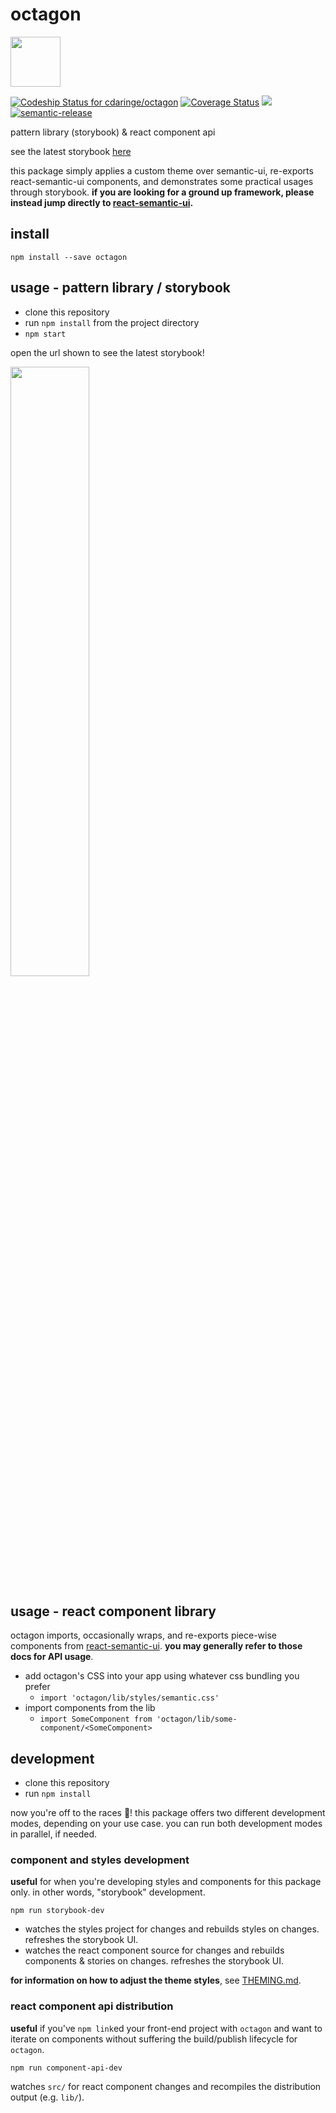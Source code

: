 # octagon

<img src="https://raw.githubusercontent.com/cdaringe/octagon/master/img/octagon.png" height="80px" />

[ ![Codeship Status for cdaringe/octagon](https://app.codeship.com/projects/c9b5c720-8e5c-0134-69fd-0e069bea2653/status?branch=master)](https://app.codeship.com/projects/185237) [![Coverage Status](https://coveralls.io/repos/github/cdaringe/octagon/badge.svg?branch=master)](https://coveralls.io/github/cdaringe/octagon?branch=master) ![](https://img.shields.io/badge/standardjs-%E2%9C%93-brightgreen.svg) [![semantic-release](https://img.shields.io/badge/%20%20%F0%9F%93%A6%F0%9F%9A%80-semantic--release-e10079.svg)](https://github.com/semantic-release/semantic-release)

pattern library (storybook) & react component api

see the latest storybook [here](https://cdaringe.github.io/octagon/)

this package simply applies a custom theme over semantic-ui, re-exports react-semantic-ui components, and demonstrates some practical usages through storybook.  **if you are looking for a ground up framework, please instead jump directly to [react-semantic-ui](http://react.semantic-ui.com/).**

## install

`npm install --save octagon`

## usage - pattern library / storybook

- clone this repository
- run `npm install` from the project directory
- `npm start`

open the url shown to see the latest storybook!

<img src="https://github.com/cdaringe/octagon/blob/master/img/octagon-storybook-in-use.mov.gif?raw=true" width="50%" />

## usage - react component library

octagon imports, occasionally wraps, and re-exports piece-wise components from [react-semantic-ui](http://react.semantic-ui.com/).  **you may generally refer to those docs for API usage**.

- add octagon's CSS into your app using whatever css bundling you prefer
  - `import 'octagon/lib/styles/semantic.css'`
- import components from the lib
  - `import SomeComponent from 'octagon/lib/some-component/<SomeComponent>`

## development

- clone this repository
- run `npm install`

now you're off to the races :horse_racing:!  this package offers two different development modes, depending on your use case.  you can run both development modes in parallel, if needed.

### component and styles development

**useful** for when you're developing styles and components for this package only.  in other words, "storybook" development.

`npm run storybook-dev`

- watches the styles project for changes and rebuilds styles on changes. refreshes the storybook UI.
- watches the react component source for changes and rebuilds components & stories on changes. refreshes the storybook UI.

**for information on how to adjust the theme styles**, see [THEMING.md](THEMEING.md).

### react component api distribution

**useful** if you've `npm link`ed your front-end project with `octagon` and want to iterate on components without suffering the build/publish lifecycle for `octagon`.

`npm run component-api-dev`

watches `src/` for react component changes and recompiles the distribution output (e.g. `lib/`).
